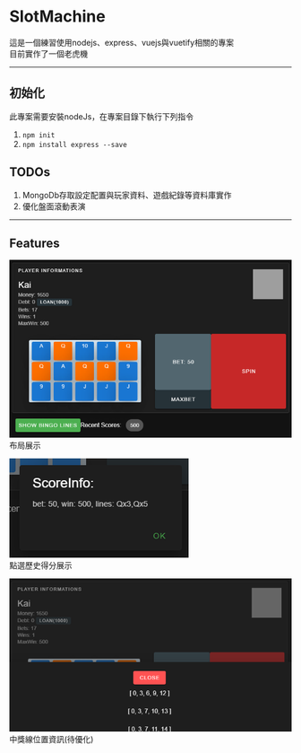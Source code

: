 # SlotMachine

這是一個練習使用nodejs、express、vuejs與vuetify相關的專案  
目前實作了一個老虎機

---

## 初始化

此專案需要安裝nodeJs，在專案目錄下執行下列指令
1. `npm init`
2. `npm install express --save`

## TODOs

1. MongoDb存取設定配置與玩家資料、遊戲紀錄等資料庫實作
2. 優化盤面滾動表演

---

## Features
![畫面展示1](public/features/preview1.png)  
布局展示  

![畫面展示2](public/features/preview2.png)  
點選歷史得分展示  

![畫面展示3](public/features/preview3.png)  
中獎線位置資訊(待優化)  